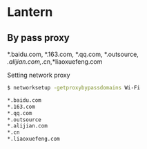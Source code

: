 Lantern
=======


By pass proxy
-------------
*.baidu.com, *.163.com, *.qq.com, *.outsource, *.alijian.com,*.cn,*liaoxuefeng.com


Setting network proxy

```bash
$ networksetup -getproxybypassdomains Wi-Fi

*.baidu.com
*.163.com
*.qq.com
*.outsource
*.alijian.com
*.cn
*.liaoxuefeng.com

```
